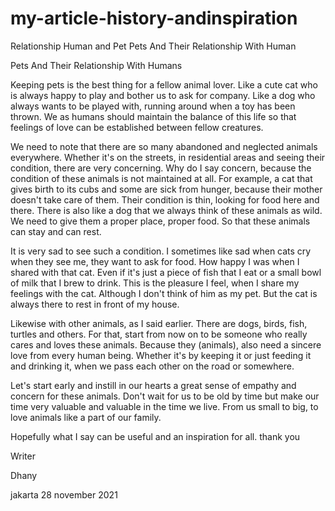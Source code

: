 # my-article-history-andinspiration
Relationship Human and Pet
Pets And Their Relationship With Human


Pets And Their Relationship With Humans

Keeping pets is the best thing for a fellow animal lover. Like a cute cat who is always happy to play and bother us to ask for company. Like a dog who always wants to be played with, running around when a toy has been thrown. We as humans should maintain the balance of this life so that feelings of love can be established between fellow creatures.

We need to note that there are so many abandoned and neglected animals everywhere. Whether it's on the streets, in residential areas and seeing their condition, there are very concerning. Why do I say concern, because the condition of these animals is not maintained at all. For example, a cat that gives birth to its cubs and some are sick from hunger, because their mother doesn't take care of them. Their condition is thin, looking for food here and there. There is also like a dog that we always think of these animals as wild. We need to give them a proper place, proper food. So that these animals can stay and can rest.

It is very sad to see such a condition. I sometimes like sad when cats cry when they see me, they want to ask for food. How happy I was when I shared with that cat. Even if it's just a piece of fish that I eat or a small bowl of milk that I brew to drink. This is the pleasure I feel, when I share my feelings with the cat. Although I don't think of him as my pet. But the cat is always there to rest in front of my house.

Likewise with other animals, as I said earlier. There are dogs, birds, fish, turtles and others. For that, start from now on to be someone who really cares and loves these animals. Because they (animals), also need a sincere love from every human being. Whether it's by keeping it or just feeding it and drinking it, when we pass each other on the road or somewhere.

Let's start early and instill in our hearts a great sense of empathy and concern for these animals. Don't wait for us to be old by time but make our time very valuable and valuable in the time we live. From us small to big, to love animals like a part of our family.

Hopefully what I say can be useful and an inspiration for all. thank you


Writer

Dhany

jakarta 28 november 2021
